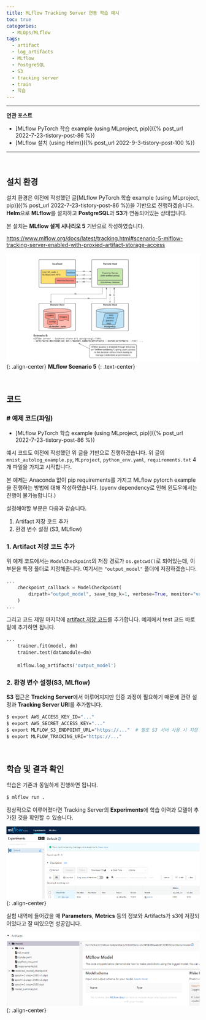 ```yaml
---
title: MLflow Tracking Server 연동 학습 예시
toc: true
categories:
  - MLOps/MLflow
tags:
  - artifact
  - log_artifacts
  - MLflow
  - PostgreSQL
  - S3
  - tracking server
  - train
  - 학습
---
```


---

**연관 포스트**
- [MLflow PyTorch 학습 example (using MLproject, pip)]({% post_url 2022-7-23-tistory-post-86 %})
- [MLflow 설치 (using Helm)]({% post_url 2022-9-3-tistory-post-100 %})

---

<br>

## **설치 환경**

설치 환경은 이전에 작성했던 글[MLflow PyTorch 학습 example (using MLproject, pip)]({% post_url 2022-7-23-tistory-post-86 %})을 기반으로 진행하겠습니다. **Helm**으로 **MLflow**를 설치하고 **PostgreSQL**과 **S3**가 연동되어있는 상태입니다.

본 설치는 **MLflow 설계 시나리오 5** 기반으로 작성하였습니다.

<https://www.mlflow.org/docs/latest/tracking.html#scenario-5-mlflow-tracking-server-enabled-with-proxied-artifact-storage-access>

![mlflow scenario 5](/assets/images/posts/2022-9-3-tistory-post-100/img-1.png){: .align-center}
**MLflow Scenario 5**
{: .text-center}

<br>

## **코드**

### **# 예제 코드(파일)**
- [MLflow PyTorch 학습 example (using MLproject, pip)]({% post_url 2022-7-23-tistory-post-86 %})

예시 코드도 이전에 작성했던 위 글을 기반으로 진행하겠습니다. 위 글의 `mnist_autolog_example.py`, `MLproject`, `python_env.yaml`, `requirements.txt` 4개 파일을 가지고 시작합니다.

본 예제는 Anaconda 없이 pip requirements를 가지고 MLflow pytorch example을 진행하는 방법에 대해 작성하였습니다. (pyenv dependency로 인해 윈도우에서는 진행이 불가능합니다.) 

설정해야할 부분은 다음과 같습니다.

1. Artifact 저장 코드 추가
2. 환경 변수 설정 (S3, MLflow)

### **1. Artifact 저장 코드 추가**

위 예제 코드에서는 `ModelCheckpoint`의 저장 경로가 `os.getcwd()`로 되어있는데, 이 부분을 특정 폴더로 지정해줍니다. 여기서는 `"output_model"` 폴더에 저장하겠습니다.

```python
...
	checkpoint_callback = ModelCheckpoint(
        dirpath="output_model", save_top_k=1, verbose=True, monitor="val_loss", mode="min"
    )
...
```

그리고 코드 제일 마지막에 <u>artifact 저장 코드</u>를 추가합니다. 예제에서 test 코드 바로 밑에 추가하면 됩니다.

```python
...
    trainer.fit(model, dm)
    trainer.test(datamodule=dm)
    
    mlflow.log_artifacts('output_model')
```

### **2. 환경 변수 설정(S3, MLflow)**

**S3** 접근은 **Tracking Server**에서 이루어지지만 인증 과정이 필요하기 때문에 관련 설정과 **Tracking Server URI**를 추가합니다.

```bash
$ export AWS_ACCESS_KEY_ID="..."
$ export AWS_SECRET_ACCESS_KEY="..."
$ export MLFLOW_S3_ENDPOINT_URL="https://..."  # 별도 S3 서버 사용 시 지정
$ export MLFLOW_TRACKING_URI="https://..."
```

<br>

## **학습 및 결과 확인**

학습은 기존과 동일하게 진행하면 됩니다.

```bash
$ mlflow run .
```

정상적으로 이루어졌다면 Tracking Server의 **Experiments**에 학습 이력과 모델이 추가된 것을 확인할 수 있습니다.

![mlflow ui](/assets/images/posts/2022-9-6-tistory-post-106/img-1.png){: .align-center}

실험 내역에 들어갔을 때 **Parameters**, **Metrics** 등의 정보와 Artifacts가 s3에 저장되어있다고 잘 떠있으면 성공입니다.

![model artifact](/assets/images/posts/2022-9-6-tistory-post-106/img-2.png){: .align-center}
